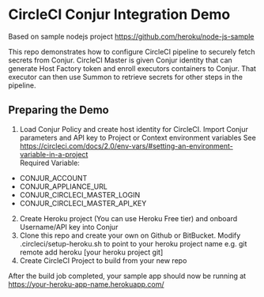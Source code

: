 # CircleCI Conjur Integration Demo

Based on sample nodejs project https://github.com/heroku/node-js-sample

This repo demonstrates how to configure CircleCI pipeline to securely fetch secrets from Conjur.
CircleCI Master is given Conjur identity that can generate Host Factory token and enroll executors containers to Conjur. That executor can then use Summon to retrieve secrets for other steps in the pipeline.



## Preparing the Demo
1. Load Conjur Policy and create host identity for CircleCI. Import Conjur parameters and API key to Project or Context environment variables
See https://circleci.com/docs/2.0/env-vars/#setting-an-environment-variable-in-a-project  
Required Variable:  
- CONJUR_ACCOUNT	
- CONJUR_APPLIANCE_URL		
- CONJUR_CIRCLECI_MASTER_LOGIN		
- CONJUR_CIRCLECI_MASTER_API_KEY  
2. Create Heroku project (You can use Heroku Free tier) and onboard Username/API key into Conjur
3. Clone this repo and create your own on Github or BitBucket. Modify .circleci/setup-heroku.sh to point to your heroku project name e.g. git remote add heroku [your heroku project git]
4. Create CircleCI Project to build from your new repo

After the build job completed, your sample app should now be running at https://your-heroku-app-name.herokuapp.com/

